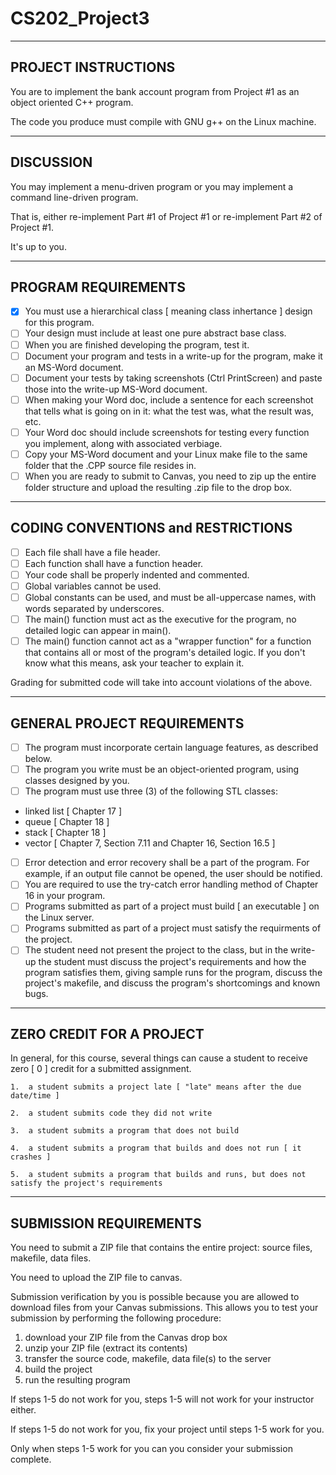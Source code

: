 # CS202_Project3

--------------------
PROJECT INSTRUCTIONS
--------------------

You are to implement the bank account program from Project #1 as an object oriented C++ program.

The code you produce must compile with GNU g++ on the Linux machine.

----------
DISCUSSION
----------

You may implement a menu-driven program or you may implement a command line-driven program.

That is, either re-implement Part #1 of Project #1 or re-implement Part #2 of Project #1.

It's up to you.

--------------------
PROGRAM REQUIREMENTS
--------------------

- [x] You must use a hierarchical class [ meaning class inhertance ] design for this program.
- [ ] Your design must include at least one pure abstract base class.
- [ ] When you are finished developing the program, test it.
- [ ] Document your program and tests in a write-up for the program, make it an MS-Word document.
- [ ] Document your tests by taking screenshots (Ctrl PrintScreen) and paste those into the write-up MS-Word document.
- [ ] When making your Word doc, include a sentence for each screenshot that tells what is going on in it:  what the test was, what the result was, etc.
- [ ] Your Word doc should include screenshots for testing every function you implement, along with associated verbiage.
- [ ] Copy your MS-Word document and your Linux make file to the same folder that the .CPP source file resides in.
- [ ] When you are ready to submit to Canvas, you need to zip up the entire folder structure and upload the resulting .zip file to the drop box.

-----------------------------------
CODING CONVENTIONS and RESTRICTIONS
-----------------------------------

- [ ] Each file shall have a file header.
- [ ] Each function shall have a function header.
- [ ] Your code shall be properly indented and commented.
- [ ] Global variables cannot be used.
- [ ] Global constants can be used, and must be all-uppercase names, with words separated by underscores.
- [ ] The main() function must act as the executive for the program, no detailed logic can appear in main().
- [ ] The main() function cannot act as a "wrapper function" for a function that contains all or most of the program's detailed logic.  If you don't know what this means, ask your teacher to explain it.

Grading for submitted code will take into account violations of the above.

----------------------------
GENERAL PROJECT REQUIREMENTS
----------------------------

- [ ] The program must incorporate certain language features, as described below.
- [ ] The program you write must be an object-oriented program, using classes designed by you.
- [ ] The program must use three (3) of the following STL classes:
+    linked list [ Chapter 17 ]
+    queue       [ Chapter 18 ]
+    stack       [ Chapter 18 ]
+    vector      [ Chapter 7, Section 7.11 and Chapter 16, Section 16.5 ]    
- [ ] Error detection and error recovery shall be a part of the program.  For example, if an output file cannot be opened, the user should be notified.
- [ ] You are required to use the try-catch error handling method of Chapter 16 in your program.
- [ ] Programs submitted as part of a project must build [ an executable ] on the Linux server.
- [ ] Programs submitted as part of a project must satisfy the requirments of the project.
- [ ] The student need not present the project to the class, but in the write-up the student must discuss the project's requirements and how the program satisfies them, giving sample runs for the program, discuss the project's makefile, and discuss the program's shortcomings and known bugs.

-------------------------
ZERO CREDIT FOR A PROJECT
-------------------------

In general, for this course, several things can cause a student to receive zero [ 0 ] credit for a submitted assignment.

    1.  a student submits a project late [ "late" means after the due date/time ]

    2.  a student submits code they did not write

    3.  a student submits a program that does not build

    4.  a student submits a program that builds and does not run [ it crashes ]

    5.  a student submits a program that builds and runs, but does not satisfy the project's requirements

-----------------------
SUBMISSION REQUIREMENTS
-----------------------

You need to submit a ZIP file that contains the entire project: source files, makefile, data files.

You need to upload the ZIP file to canvas.

Submission verification by you is possible because you are allowed to download files from your Canvas submissions.  This allows you to test your submission by performing the following procedure:

1.    download your ZIP file from the Canvas drop box
2.    unzip your ZIP file (extract its contents)
3.    transfer the source code, makefile, data file(s) to the server
4.    build the project
5.    run the resulting program

If steps 1-5 do not work for you, steps 1-5 will not work for your instructor either.

If steps 1-5 do not work for you, fix your project until steps 1-5 work for you.

Only when steps 1-5 work for you can you consider your submission complete.
